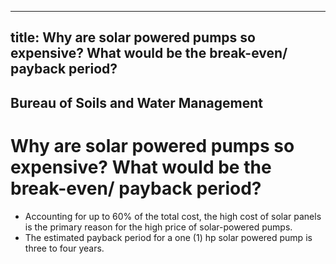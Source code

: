 --- 
 title: Why are solar powered pumps so expensive? What would be the break-even/ payback period?
 ---

## Bureau of Soils and Water Management

# Why are solar powered pumps so expensive? What would be the break-even/ payback period?


 - Accounting for up to 60% of the total cost, the high cost of solar panels is the primary reason for the high price of solar-powered pumps.
 - The estimated payback period for a one (1) hp solar powered pump is three  to four years.

